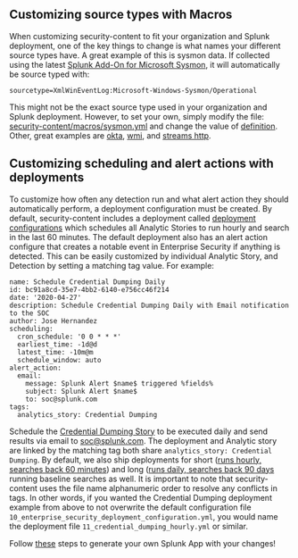 ## Customizing source types with Macros 
When customizing security-content to fit your organization and Splunk deployment, one of the key things to change is what names your different source types have. A great example of this is sysmon data. If collected using the latest [Splunk Add-On for Microsoft Sysmon](https://splunkbase.splunk.com/app/1914/), it will automatically be source typed with:

 `sourcetype=XmlWinEventLog:Microsoft-Windows-Sysmon/Operational`

This might not be the exact source type used in your organization and Splunk deployment. However, to set your own, simply modify the file: [security-content/macros/sysmon.yml](https://github.com/splunk/security-content/blob/develop/macros/sysmon.yml) and change the value of [definition](https://github.com/splunk/security-content/blob/develop/macros/sysmon.yml#L1). Other, great examples are [okta](https://github.com/splunk/security-content/blob/develop/macros/okta.yml), [wmi](https://github.com/splunk/security-content/blob/develop/macros/wmi.yml), and [streams http](https://github.com/splunk/security-content/blob/develop/macros/stream_http.yml).

## Customizing scheduling and alert actions with deployments

To customize how often any detection run and what alert action they should automatically perform, a deployment configuration must be created. By default, security-content includes a deployment called [deployment configurations](https://github.com/splunk/security-content/blob/develop/deployments/) which schedules all Analytic Stories to run hourly and search in the last 60 minutes. The default deployment also has an alert action configure that creates a notable event in Enterprise Security if anything is detected. This can be easily customized by individual Analytic Story, and Detection by setting a matching tag value. For example: 

```
name: Schedule Credential Dumping Daily
id: bc91a8cd-35e7-4bb2-6140-e756cc46f214
date: '2020-04-27'
description: Schedule Credential Dumping Daily with Email notification to the SOC
author: Jose Hernandez
scheduling:
  cron_schedule: '0 0 * * *'
  earliest_time: -1d@d
  latest_time: -10m@m
  schedule_window: auto
alert_action:
  email:
    message: Splunk Alert $name$ triggered %fields%
    subject: Splunk Alert $name$
    to: soc@splunk.com
tags:
  analytics_story: Credential Dumping
```

Schedule the [Credential Dumping Story](https://github.com/splunk/security-content/blob/develop/stories/credential_dumping.yml) to be executed daily and send results via email to soc@splunk.com. The deployment and Analytic story are linked by the matching tag both share `analytics_story: Credential Dumping`. By default, we also ship deployments for short ([runs hourly, searches back 60 minutes](https://github.com/splunk/security-content/blob/develop/deployments/20_baseline_cache_hourly_updates.yml)) and long ([runs daily, searches back 90 days](https://github.com/splunk/security-content/blob/develop/deployments/30_long_running_baseline_searches.yml) running baseline searches as well. It is important to note that security-content uses the file name alphanumeric order to resolve any conflicts in tags. In other words, if you wanted the Credential Dumping deployment example from above to not overwrite the default configuration file `10_enterprise_security_deployment_configuration.yml`, you would name the deployment file `11_credential_dumping_hourly.yml` or similar. 

Follow [these](https://github.com/splunk/security-content/wiki/Generating-a-Splunk-App-with-your-Content) steps to generate your own Splunk App with your changes!
